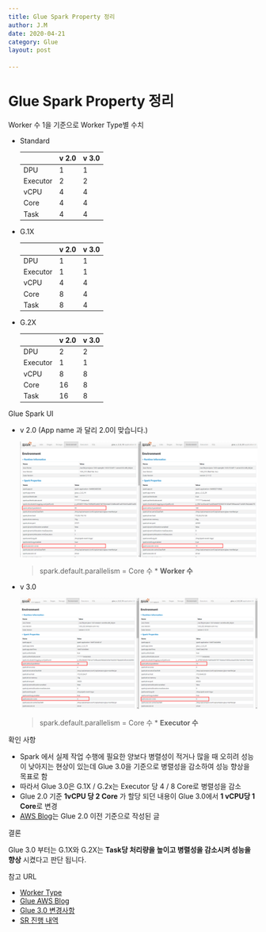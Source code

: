 ```yaml
---
title: Glue Spark Property 정리
author: J.M
date: 2020-04-21
category: Glue
layout: post

---
```


# Glue Spark Property 정리

Worker 수 1을 기준으로 Worker Type별 수치

- Standard

  |          | v 2.0 | v 3.0 |
  | -------- | ----- | ----- |
  | DPU      | 1     | 1     |
  | Executor | 2     | 2     |
  | vCPU     | 4     | 4     |
  | Core     | 4     | 4     |
  | Task     | 4     | 4     |

- G.1X

  |          | v 2.0 | v 3.0 |
  | -------- | ----- | ----- |
  | DPU      | 1     | 1     |
  | Executor | 1     | 1     |
  | vCPU     | 4     | 4     |
  | Core     | 8     | 4     |
  | Task     | 8     | 4     |

- G.2X

  |          | v 2.0 | v 3.0 |
  | -------- | ----- | ----- |
  | DPU      | 2     | 2     |
  | Executor | 1     | 1     |
  | vCPU     | 8     | 8     |
  | Core     | 16    | 8     |
  | Task     | 16    | 8     |

<div style="page-break-after: always; break-after: page;"></div>

Glue Spark UI

- v 2.0 (App name 과 달리 2.0이 맞습니다.)

  ![v_2.0_core](Images/v_2.0_core.png)

  > spark.default.parallelism = Core 수  *  **Worker 수**

- v 3.0

  ![v_3.0_core](Images/v_3.0_core.png)

  > spark.default.parallelism = Core 수  *  **Executor 수**

<div style="page-break-after: always; break-after: page;"></div>

확인 사항

- Spark 에서 실제 작업 수행에 필요한 양보다 병렬성이 적거나 많을 때 오히려 성능이 낮아지는 현상이 있는데 Glue 3.0을 기준으로 병렬성을 감소하여 성능 향상을 목표로 함
- 따라서  Glue 3.0은 G.1X / G.2x는 Executor 당 4 / 8 Core로 병렬성을 감소
- Glue 2.0 기준 **1vCPU 당 2 Core** 가 할당 되던 내용이 Glue 3.0에서 **1 vCPU당 1 Core**로 변경
- [AWS Blog](https://aws.amazon.com/ko/blogs/big-data/best-practices-to-scale-apache-spark-jobs-and-partition-data-with-aws-glue/)는 Glue 2.0 이전 기준으로 작성된 글

결론

Glue 3.0 부터는 G.1X와 G.2X는 **Task당 처리량을 높이고 병렬성을 감소시켜 성능을 향상** 시켰다고 판단 됩니다. 

참고 URL

- [Worker Type](https://docs.aws.amazon.com/glue/latest/dg/add-job.html)
- [Glue AWS Blog](https://aws.amazon.com/ko/blogs/big-data/best-practices-to-scale-apache-spark-jobs-and-partition-data-with-aws-glue/)
- [Glue 3.0 변경사항](https://docs.aws.amazon.com/glue/latest/dg/migrating-version-30.html#migrating-version-30-from-20)
- [SR 진행 내역](https://us-east-1.console.aws.amazon.com/support/home?region=us-east-1#/case/?displayId=9905399981&language=en)